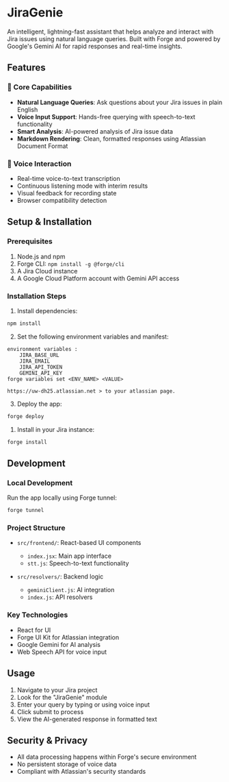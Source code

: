 # JiraGenie

An intelligent, lightning-fast assistant that helps analyze and interact with Jira issues using natural language queries. Built with Forge and powered by Google's Gemini AI for rapid responses and real-time insights.

## Features

### 🎯 Core Capabilities

- **Natural Language Queries**: Ask questions about your Jira issues in plain English
- **Voice Input Support**: Hands-free querying with speech-to-text functionality
- **Smart Analysis**: AI-powered analysis of Jira issue data
- **Markdown Rendering**: Clean, formatted responses using Atlassian Document Format

### 🎤 Voice Interaction

- Real-time voice-to-text transcription
- Continuous listening mode with interim results
- Visual feedback for recording state
- Browser compatibility detection

## Setup & Installation

### Prerequisites

1. Node.js and npm
2. Forge CLI: `npm install -g @forge/cli`
3. A Jira Cloud instance
4. A Google Cloud Platform account with Gemini API access

### Installation Steps

1. Install dependencies:
```bash
npm install
```

2. Set the following environment variables and manifest:
```
environment variables : 
    JIRA_BASE_URL
    JIRA_EMAIL
    JIRA_API_TOKEN
    GEMINI_API_KEY
forge variables set <ENV_NAME> <VALUE>

https://uw-dh25.atlassian.net > to your atlassian page.
```

3. Deploy the app:
```bash
forge deploy
```

1. Install in your Jira instance:
```bash
forge install
```

## Development

### Local Development

Run the app locally using Forge tunnel:
```bash
forge tunnel
```

### Project Structure

- `src/frontend/`: React-based UI components
  - `index.jsx`: Main app interface
  - `stt.js`: Speech-to-text functionality

- `src/resolvers/`: Backend logic
  - `geminiClient.js`: AI integration
  - `index.js`: API resolvers

### Key Technologies

- React for UI
- Forge UI Kit for Atlassian integration
- Google Gemini for AI analysis
- Web Speech API for voice input

## Usage

1. Navigate to your Jira project
2. Look for the "JiraGenie" module
3. Enter your query by typing or using voice input
4. Click submit to process
5. View the AI-generated response in formatted text

## Security & Privacy

- All data processing happens within Forge's secure environment
- No persistent storage of voice data
- Compliant with Atlassian's security standards



